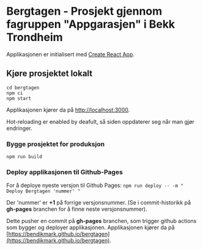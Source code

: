 # Bergtagen - Prosjekt gjennom fagruppen "Appgarasjen" i Bekk Trondheim

Applikasjonen er initialisert med [Create React App](https://github.com/facebook/create-react-app).

## Kjøre prosjektet lokalt

```
cd bergtagen
npm ci
npm start
```

Applikasjonen kjører da på [http://localhost:3000](http://localhost:3000).

Hot-reloading er enabled by deafult, så siden oppdaterer seg når man gjør endringer.

### Bygge prosjektet for produksjon

`npm run build`

### Deploy applikasjonen til Github-Pages

For å deploye nyeste versjon til Github Pages:
`npm run deploy -- -m " Deploy Bergtagen 'nummer' "`

Der 'nummer' er **+1** på forrige versjonsnummer. (Se i commit-historikk på **gh-pages** branchen for å finne neste versjonsnummer).

Dette pusher en commit på **gh-pages** branchen, som trigger github actions som bygger og deployer applikasjonen.
Applikasjonen kjører da på [https://bendikmark.github.io/bergtagen](https://bendikmark.github.io/bergtagen).
